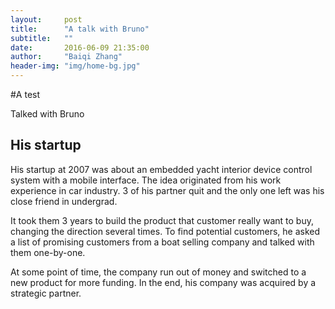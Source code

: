 ```yaml
---
layout:     post
title:      "A talk with Bruno"
subtitle:   ""
date:       2016-06-09 21:35:00
author:     "Baiqi Zhang"
header-img: "img/home-bg.jpg"
---
```


#A test

<p>Talked with Bruno</p>

<h2 class="section-heading">His startup</h2>

<p>His startup at 2007 was about an embedded yacht interior device control system with a mobile interface. The idea originated from his work experience in car industry. 3 of his partner quit and the only one left was his close friend in undergrad.</p>


<p>It took them 3 years to build the product that customer really want to buy, changing the direction several times. To find potential customers, he asked a list of promising customers from a boat selling company and talked with them one-by-one.</p>

<p>At some point of time, the company run out of money and switched to a new product for more funding. In the end, his company was acquired by a strategic partner.</p>

